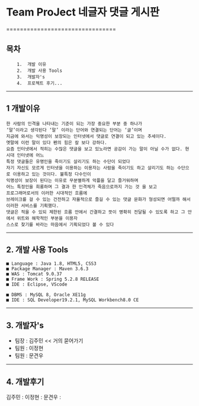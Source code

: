 # Team ProJect 네글자 댓글 게시판
================================

## 목차 ##
```
    1.  개발 이유
    2.  개발 사용 Tools
    3.  개발자's
    4.  프로젝트 후기...
```
--------------------------------
## 1 개발이유
```
한 사람의 인격을 나타내는 기준이 되는 가장 중요한 부분 중 하나가
‘말’이라고 생각된다 ‘말’ 이라는 단어와 연결되는 단어는 ‘글’이며
지금에 와서는 익명성이 보장되는 인터넷에서 댓글로 연결이 되고 있는 추세이다.
옛말에 이런 말이 있다 펜의 힘은 칼 보다 강하다.
요즘 인터넷에서 적히는 수많은 댓글을 보고 있노라면 공감이 가는 말이 아닐 수가 없다. 현시대 인터넷에 어느 
특정 댓글들은 유명인을 죽이기도 살리기도 하는 수단이 되었다
자기 자신도 모르게 인터넷을 이용하는 이용자는 사람을 죽이기도 하고 살리기도 하는 수단으로 이용하고 있는 것이다. 불특정 다수인이 
익명성이 보장이 된다는 이유로 무분별하게 악플을 달고 즐거워하며 
어느 특정인을 희롱하며 그 결과 한 인격체가 죽음으로까지 가는 것 을 보고 
프로그래머로서의 이러한 시대적인 흐름에 
브레이크를 걸 수 있는 건전하고 자율적으로 즐길 수 있는 댓글 문화가 형성되면 어떨까 해서 이러한 서비스를 기획했다. 
댓글은 적을 수 있되 제한된 흐름 안에서 간결하고 뜻이 명확히 전달될 수 있도록 하고 그 안에서 위트와 해학적인 부분을 이용자 
스스로 찾기를 바라는 마음에서 기획되었다 볼 수 있다
```
--------------------------------
## 2. 개발 사용 Tools
```
■ Language : Java 1.8, HTML5, CSS3
■ Package Manager : Maven 3.6.3
■ WAS : Tomcat 9.0.37
■ Frame Work : Spring 5.2.8 RELEASE
■ IDE : Eclipse, VScode

■ DBMS : MySQL 8, Oracle XE11g
■ IDE : SQL Developer19.2.1, MySQL Workbench8.0 CE
```
--------------------------------
## 3.  개발자's

- 팀장 : 김주민 << 거의 묻어가기
- 팀원 : 이정현 
- 팀원 : 문견우

--------------------------------
## 4. 개발후기
김주민 : 
이정현 :
문견우 : 
